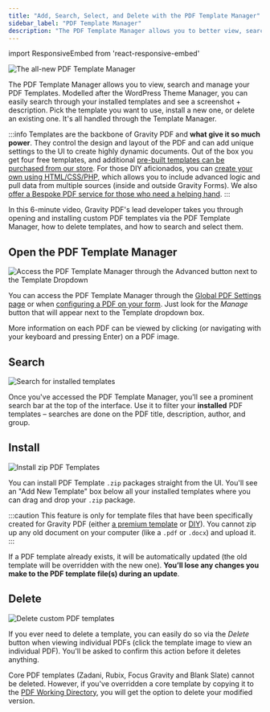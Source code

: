 ```yaml
---
title: "Add, Search, Select, and Delete with the PDF Template Manager"
sidebar_label: "PDF Template Manager"
description: "The PDF Template Manager allows you to better view, search and manage your PDF Templates. You can easily search through your installed templates, see what a PDF might look like and view supported features. You can also install PDFs via a zip file and easily delete them, too."
---
```


import ResponsiveEmbed from 'react-responsive-embed'

![The all-new PDF Template Manager](https://resources.gravitypdf.com/uploads/2021/03/v6-Advanced-Template-Selector.png)

The PDF Template Manager allows you to view, search and manage your PDF Templates. Modelled after the WordPress Theme Manager, you can easily search through your installed templates and see a screenshot + description. Pick the template you want to use, install a new one, or delete an existing one. It's all handled through the Template Manager. 

:::info
Templates are the backbone of Gravity PDF and **what give it so much power**. They control the design and layout of the PDF and can add unique settings to the UI to create highly dynamic documents. Out of the box you get four free templates, and additional [pre-built templates can be purchased from our store](https://gravitypdf.com/store/#templates). For those DIY aficionados, you can [create your own using HTML/CSS/PHP](../developers/first-custom-pdf.md), which allows you to include advanced logic and pull data from multiple sources (inside and outside Gravity Forms). We also [offer a Bespoke PDF service for those who need a helping hand](https://gravitypdf.com/bespoke/).
:::

In this 6-minute video, Gravity PDF's lead developer takes you through opening and installing custom PDF templates via the PDF Template Manager, how to delete templates, and how to search and select them.

<ResponsiveEmbed src="https://player.vimeo.com/video/665431569?dnt=1" allowFullScreen />

## Open the PDF Template Manager 

![Access the PDF Template Manager through the Advanced button next to the Template Dropdown](https://resources.gravitypdf.com/uploads/2021/03/v6-Access-Manager.png) 

You can access the PDF Template Manager through the [Global PDF Settings page](global-settings.md#default-template) or when [configuring a PDF on your form](setup-pdf.md#template). Just look for the *Manage* button that will appear next to the Template dropdown box. 

More information on each PDF can be viewed by clicking (or navigating with your keyboard and pressing Enter) on a PDF image.

## Search 

![Search for installed templates](https://resources.gravitypdf.com/uploads/2021/03/v6-Search-Templates.png) 

Once you've accessed the PDF Template Manager, you'll see a prominent search bar at the top of the interface. Use it to filter your **installed** PDF templates – searches are done on the PDF title, description, author, and group.

## Install 

![Install zip PDF Templates](https://resources.gravitypdf.com/uploads/2021/03/v6-Installing-Template.png) 

You can install PDF Template `.zip` packages straight from the UI. You'll see an "Add New Template" box below all your installed templates where you can drag and drop your `.zip` package.

:::caution
This feature is only for template files that have been specifically created for Gravity PDF (either [a premium template](https://gravitypdf.com/store/#templates) or [DIY](../developers/start-customising.md)). You cannot zip up any old document on your computer (like a `.pdf` or `.docx`) and upload it.
:::

If a PDF template already exists, it will be automatically updated (the old template will be overridden with the new one). **You’ll lose any changes you make to the PDF template file(s) during an update**.

## Delete 

![Delete custom PDF templates](https://resources.gravitypdf.com/uploads/2021/03/v6-Details-Page-Delete.png) 

If you ever need to delete a template, you can easily do so via the _Delete_ button when viewing individual PDFs (click the template image to view an individual PDF). You'll be asked to confirm this action before it deletes anything. 

Core PDF templates (Zadani, Rubix, Focus Gravity and Blank Slate) cannot be deleted. However, if you've overridden a core template by copying it to the [PDF Working Directory](../developers/first-custom-pdf.md#pdf-working-directory), you will get the option to delete your modified version.

